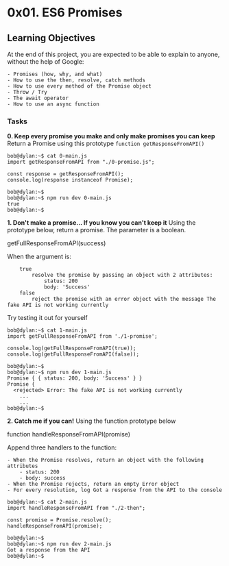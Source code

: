 # 0x01. ES6 Promises

## Learning Objectives

At the end of this project, you are expected to be able to explain to anyone, without the help of Google:

    - Promises (how, why, and what)
    - How to use the then, resolve, catch methods
    - How to use every method of the Promise object
    - Throw / Try
    - The await operator
    - How to use an async function

### Tasks

**0. Keep every promise you make and only make promises you can keep**
Return a Promise using this prototype `function getResponseFromAPI()`

```
bob@dylan:~$ cat 0-main.js
import getResponseFromAPI from "./0-promise.js";

const response = getResponseFromAPI();
console.log(response instanceof Promise);

bob@dylan:~$ 
bob@dylan:~$ npm run dev 0-main.js 
true
bob@dylan:~$
```
**1. Don't make a promise... If you know you can't keep it**
Using the prototype below, return a promise. The parameter is a boolean.

getFullResponseFromAPI(success)

When the argument is:
```
    true
        resolve the promise by passing an object with 2 attributes:
            status: 200
            body: 'Success'
    false
        reject the promise with an error object with the message The fake API is not working currently

```
Try testing it out for yourself
```
bob@dylan:~$ cat 1-main.js
import getFullResponseFromAPI from './1-promise';

console.log(getFullResponseFromAPI(true));
console.log(getFullResponseFromAPI(false));

bob@dylan:~$ 
bob@dylan:~$ npm run dev 1-main.js 
Promise { { status: 200, body: 'Success' } }
Promise {
  <rejected> Error: The fake API is not working currently
    ...
    ...
bob@dylan:~$ 

```
**2. Catch me if you can!**
Using the function prototype below

function handleResponseFromAPI(promise)

Append three handlers to the function:

    - When the Promise resolves, return an object with the following attributes
        - status: 200
        - body: success
    - When the Promise rejects, return an empty Error object
    - For every resolution, log Got a response from the API to the console

```
bob@dylan:~$ cat 2-main.js
import handleResponseFromAPI from "./2-then";

const promise = Promise.resolve();
handleResponseFromAPI(promise);

bob@dylan:~$ 
bob@dylan:~$ npm run dev 2-main.js 
Got a response from the API
bob@dylan:~$ 
```
